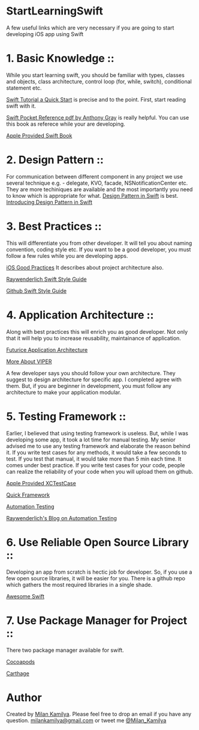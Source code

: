 # StartLearningSwift
A few useful links which are very necessary if you are going to start developing iOS app using Swift

# 1. Basic Knowledge ::
  While you start learning swift, you should be familiar with types, classes and objects, class architecture, control loop (for, while, switch), conditional statement etc. 
  
  [Swift Tutorial a Quick Start](http://www.raywenderlich.com/74438/swift-tutorial-a-quick-start ) is precise and to the point. First, start reading swift with it. 
  
  [Swift Pocket Reference pdf by Anthony Gray](http://shop.oreilly.com/product/0636920035640.do) is really helpful. You can use this book as referece while your are developing.
  
  [Apple Provided Swift Book](https://itunes.apple.com/us/book/swift-programming-language/id881256329?mt=11&ign-mpt=uo%3D8)
  
# 2. Design Pattern ::
  For communication between different component in any project we use several technique e.g. - delegate, KVO, facade, NSNotificationCenter etc. They are more techiniques are available and the most importantly you need to know which is appropriate for what. 
  [Design Pattern in Swift](https://github.com/ochococo/Design-Patterns-In-Swift) is best.
  [Introducing Design Pattern in Swift](http://www.raywenderlich.com/86477/introducing-ios-design-patterns-in-swift-part-1 )

# 3. Best Practices ::
  This will differentiate you from other developer. It will tell you about naming convention, coding style etc. If you want to be a good developer, you must follow a few rules while you are developing apps.
  
  [iOS Good Practices](https://github.com/futurice/ios-good-practices) It describes about project architecture also.
  
  [Raywenderlich Swift Style Guide](https://github.com/raywenderlich/swift-style-guide )
  
  [Github Swift Style Guide](https://github.com/github/swift-style-guide)
  
# 4. Application Architecture ::
  Along with best practices this will enrich you as good developer. Not only that it will help you to increase reusability, maintainance of application.
  
  [Futurice Application Architecture](https://github.com/futurice/ios-good-practices#architecture)
  
  [More About VIPER](https://medium.com/brigade-engineering/brigades-experience-using-an-mvc-alternative-36ef1601a41f )
  
  A few developer says you should follow your own architecture. They suggest to design architecture for specific app. I completed agree with them. But, if you are beginner in development, you must follow any architecture to make your application modular.
  
# 5. Testing Framework ::
  Earlier, I believed that using testing framework is useless. But, while I was developing some app, it took a lot time for manual testing. My senior advised me to use any testing framework and elaborate the reason behind it. If you write test cases for any methods, it would take a few seconds to test. If you test that manual, it would take more than 5 min each time. It comes under best practice. If you write test cases for your code, people can realize the reliability of your code when you will upload them on github.
  
  [Apple Provided XCTestCase](https://developer.apple.com/library/ios/documentation/DeveloperTools/Conceptual/testing_with_xcode/testing_3_writing_test_classes/testing_3_writing_test_classes.html)
  
  [Quick Framework](https://github.com/Quick/Quick)
  
  [Automation Testing](http://code.tutsplus.com/tutorials/introduction-to-ios-testing-with-ui-automation--cms-22730)
  
  [Raywenderlich's Blog on Automation Testing](http://www.raywenderlich.com/22590/beginning-automated-testing-with-xcode-part-12)
  
# 6. Use Reliable Open Source Library ::
  Developing an app from scratch is hectic job for developer. So, if you use a few open source libraries, it will be easier for you. There is a github repo which gathers the most required libraries in a single shade.
  
  [Awesome Swift](https://github.com/Wolg/awesome-swift)
  
# 7. Use Package Manager for Project ::
  There two package manager available for swift.
  
  [Cocoapods](http://www.raywenderlich.com/97014/use-cocoapods-with-swift)
  
  [Carthage](http://siki.io/using-carthage/)
 

# Author
Created by [Milan Kamilya](https://github.com/milankamilya). Please feel free to drop an email if you have any question.
milankamilya@gmail.com  or  tweet me [@Milan_Kamilya](https://twitter.com/Milan_Kamilya) 
